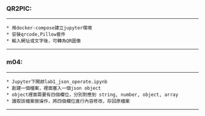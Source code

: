 ### QR2PIC:  
  ---
    * 用docker-compose建立jupyter環境  
    * 安裝qrcode,Pillow套件  
    * 輸入網址或文字後，可轉為QR圖像  

  ---

### m04:  
  ---
    * Jupyter下開啟lab1_json_operate.ipynb  
    * 創建一個檔案，裡面塞入一個json object  
    * object裡面需要有四個欄位，分別對應到 string, number, object, array  
    * 讀取該檔案做操作，將四個欄位進行內容修改，存回原檔案  

  ---

